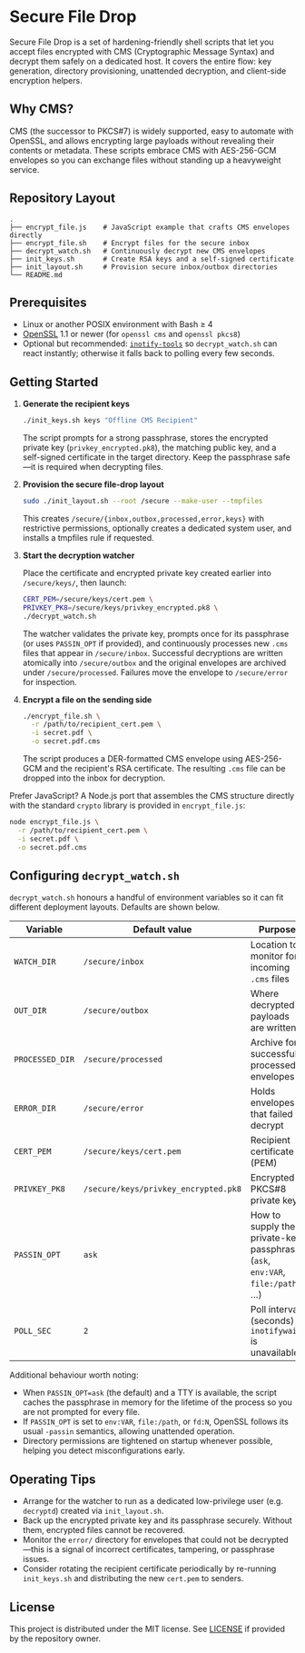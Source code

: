 # Secure File Drop

Secure File Drop is a set of hardening-friendly shell scripts that let you accept
files encrypted with CMS (Cryptographic Message Syntax) and decrypt them safely
on a dedicated host. It covers the entire flow: key generation, directory
provisioning, unattended decryption, and client-side encryption helpers.

## Why CMS?

CMS (the successor to PKCS#7) is widely supported, easy to automate with
OpenSSL, and allows encrypting large payloads without revealing their contents
or metadata. These scripts embrace CMS with AES-256-GCM envelopes so you can
exchange files without standing up a heavyweight service.

## Repository Layout

```text
.
├── encrypt_file.js    # JavaScript example that crafts CMS envelopes directly
├── encrypt_file.sh    # Encrypt files for the secure inbox
├── decrypt_watch.sh   # Continuously decrypt new CMS envelopes
├── init_keys.sh       # Create RSA keys and a self-signed certificate
├── init_layout.sh     # Provision secure inbox/outbox directories
└── README.md
```

## Prerequisites

* Linux or another POSIX environment with Bash ≥ 4
* [OpenSSL](https://www.openssl.org/) 1.1 or newer (for `openssl cms` and
  `openssl pkcs8`)
* Optional but recommended: [`inotify-tools`](https://github.com/inotify-tools/inotify-tools)
  so `decrypt_watch.sh` can react instantly; otherwise it falls back to polling
  every few seconds.

## Getting Started

1. **Generate the recipient keys**

   ```bash
   ./init_keys.sh keys "Offline CMS Recipient"
   ```

   The script prompts for a strong passphrase, stores the encrypted private key
   (`privkey_encrypted.pk8`), the matching public key, and a self-signed
   certificate in the target directory. Keep the passphrase safe—it is required
   when decrypting files.

2. **Provision the secure file-drop layout**

   ```bash
   sudo ./init_layout.sh --root /secure --make-user --tmpfiles
   ```

   This creates `/secure/{inbox,outbox,processed,error,keys}` with restrictive
   permissions, optionally creates a dedicated system user, and installs a
   tmpfiles rule if requested.

3. **Start the decryption watcher**

   Place the certificate and encrypted private key created earlier into
   `/secure/keys/`, then launch:

   ```bash
   CERT_PEM=/secure/keys/cert.pem \
   PRIVKEY_PK8=/secure/keys/privkey_encrypted.pk8 \
   ./decrypt_watch.sh
   ```

   The watcher validates the private key, prompts once for its passphrase (or
   uses `PASSIN_OPT` if provided), and continuously processes new `.cms` files
   that appear in `/secure/inbox`. Successful decryptions are written atomically
   into `/secure/outbox` and the original envelopes are archived under
   `/secure/processed`. Failures move the envelope to `/secure/error` for
   inspection.

4. **Encrypt a file on the sending side**

   ```bash
   ./encrypt_file.sh \
     -r /path/to/recipient_cert.pem \
     -i secret.pdf \
     -o secret.pdf.cms
   ```

   The script produces a DER-formatted CMS envelope using AES-256-GCM and the
   recipient's RSA certificate. The resulting `.cms` file can be dropped into
   the inbox for decryption.

  Prefer JavaScript? A Node.js port that assembles the CMS structure directly
  with the standard `crypto` library is provided in `encrypt_file.js`:

   ```bash
   node encrypt_file.js \
     -r /path/to/recipient_cert.pem \
     -i secret.pdf \
     -o secret.pdf.cms
   ```

## Configuring `decrypt_watch.sh`

`decrypt_watch.sh` honours a handful of environment variables so it can fit
different deployment layouts. Defaults are shown below.

| Variable        | Default value                     | Purpose |
| --------------- | --------------------------------- | ------- |
| `WATCH_DIR`     | `/secure/inbox`                   | Location to monitor for incoming `.cms` files |
| `OUT_DIR`       | `/secure/outbox`                  | Where decrypted payloads are written |
| `PROCESSED_DIR` | `/secure/processed`               | Archive for successfully processed envelopes |
| `ERROR_DIR`     | `/secure/error`                   | Holds envelopes that failed to decrypt |
| `CERT_PEM`      | `/secure/keys/cert.pem`           | Recipient certificate (PEM) |
| `PRIVKEY_PK8`   | `/secure/keys/privkey_encrypted.pk8` | Encrypted PKCS#8 private key |
| `PASSIN_OPT`    | `ask`                             | How to supply the private-key passphrase (`ask`, `env:VAR`, `file:/path`, …) |
| `POLL_SEC`      | `2`                               | Poll interval (seconds) if `inotifywait` is unavailable |

Additional behaviour worth noting:

* When `PASSIN_OPT=ask` (the default) and a TTY is available, the script caches
  the passphrase in memory for the lifetime of the process so you are not
  prompted for every file.
* If `PASSIN_OPT` is set to `env:VAR`, `file:/path`, or `fd:N`, OpenSSL follows
  its usual `-passin` semantics, allowing unattended operation.
* Directory permissions are tightened on startup whenever possible, helping you
  detect misconfigurations early.

## Operating Tips

* Arrange for the watcher to run as a dedicated low-privilege user (e.g.
  `decryptd`) created via `init_layout.sh`.
* Back up the encrypted private key and its passphrase securely. Without them,
  encrypted files cannot be recovered.
* Monitor the `error/` directory for envelopes that could not be decrypted—this
  is a signal of incorrect certificates, tampering, or passphrase issues.
* Consider rotating the recipient certificate periodically by re-running
  `init_keys.sh` and distributing the new `cert.pem` to senders.

## License

This project is distributed under the MIT license. See [LICENSE](LICENSE) if
provided by the repository owner.
